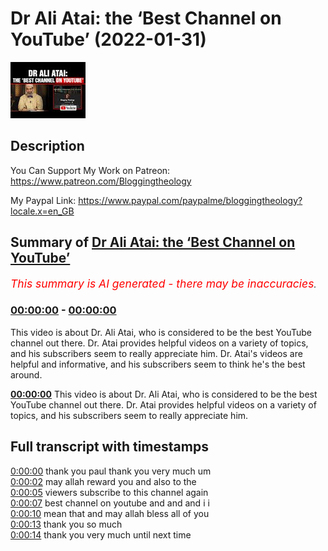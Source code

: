 # Dr Ali Atai: the ‘Best Channel on YouTube’ (2022-01-31)

![alt Dr Ali Atai: the ‘Best Channel on YouTube’](lxFgK2z64pQ.jpg "Dr Ali Atai: the ‘Best Channel on YouTube’")

## Description

You Can Support My Work on Patreon:
https://www.patreon.com/Bloggingtheology

My Paypal Link: 
https://www.paypal.com/paypalme/bloggingtheology?locale.x=en_GB

## Summary of [Dr Ali Atai: the ‘Best Channel on YouTube’](https://www.youtube.com/watch?v=lxFgK2z64pQ)


*<span style="color:red; font-size:125%">This summary is AI generated - there may be inaccuracies</span>. [](/)*

### [00:00:00](https://www.youtube.com/watch?v=lxFgK2z64pQ&t=0) - [00:00:00](https://www.youtube.com/watch?v=lxFgK2z64pQ&t=0)

This video is about Dr. Ali Atai, who is considered to be the best YouTube channel out there. Dr. Atai provides helpful videos on a variety of topics, and his subscribers seem to really appreciate him. Dr. Atai's videos are helpful and informative, and his subscribers seem to think he's the best around.

**[00:00:00](https://www.youtube.com/watch?v=lxFgK2z64pQ&t=0)** This video is about Dr. Ali Atai, who is considered to be the best YouTube channel out there. Dr. Atai provides helpful videos on a variety of topics, and his subscribers seem to really appreciate him.

## Full transcript with timestamps

[0:00:00](https://youtu.be/lxFgK2z64pQ?t=0) thank you paul thank you very much um  
[0:00:02](https://youtu.be/lxFgK2z64pQ?t=2) may allah reward you and also to the  
[0:00:05](https://youtu.be/lxFgK2z64pQ?t=5) viewers subscribe to this channel again  
[0:00:07](https://youtu.be/lxFgK2z64pQ?t=7) best channel on youtube and and and i i  
[0:00:10](https://youtu.be/lxFgK2z64pQ?t=10) mean that and may allah bless all of you  
[0:00:13](https://youtu.be/lxFgK2z64pQ?t=13) thank you so much  
[0:00:14](https://youtu.be/lxFgK2z64pQ?t=14) thank you very much until next time  
